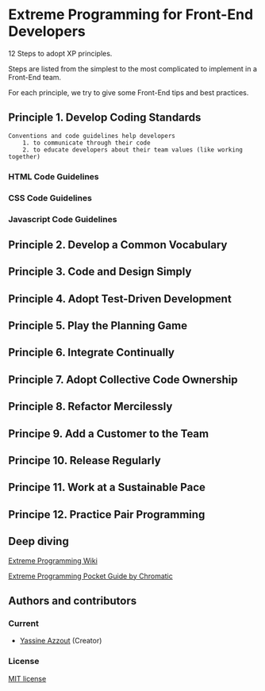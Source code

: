 # Extreme Programming for Front-End Developers

12 Steps to adopt XP principles. 

Steps are listed from the simplest to the most complicated to implement in a Front-End team.

For each principle, we try to give some Front-End tips and best practices.

## Principle 1. Develop Coding Standards

	Conventions and code guidelines help developers 
		1. to communicate through their code  
		2. to educate developers about their team values (like working together)	

### HTML Code Guidelines

### CSS Code Guidelines

### Javascript Code Guidelines

## Principle 2. Develop a Common Vocabulary

## Principle 3. Code and Design Simply

## Principle 4. Adopt Test-Driven Development

## Principle 5. Play the Planning Game

## Principle 6. Integrate Continually

## Principle 7. Adopt Collective Code Ownership

## Principle 8. Refactor Mercilessly

## Principe 9. Add a Customer to the Team

## Principe 10. Release Regularly

## Principe 11. Work at a Sustainable Pace

## Principe 12. Practice Pair Programming

## Deep diving

[Extreme Programming Wiki](http://c2.com/cgi/wiki?ExtremeProgramming)

[Extreme Programming Pocket Guide by Chromatic](http://shop.oreilly.com/product/9780596004859.do)


## Authors and contributors

### Current
* [Yassine Azzout](http://yass.io) (Creator)

### License
[MIT license](http://www.opensource.org/licenses/Mit)